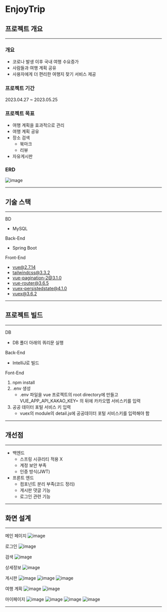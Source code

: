# EnjoyTrip

## 프로젝트 개요

---

### 개요

- 코로나 발생 이후 국내 여행 수요증가
- 사람들과 여행 계획 공유
- 사용자에게 더 편리한 여행지 찾기 서비스 제공

### 프로젝트 기간

2023.04.27 ~ 2023.05.25

### 프로젝트 목표

- 여행 계획을 효과적으로 관리
- 여행 계획 공유
- 장소 검색
  - 북마크
  - 리뷰
- 자유게시판

### ERD

![image](https://github.com/JoonHyug/EnjoyTrip/assets/86625001/287e9026-08fb-45e6-b9f5-95f1d46911eb)

---

## 기술 스택

---

BD

- MySQL

Back-End

- Spring Boot

Front-End

- vue@2.7.14
- tailwindcss@3.3.2
- vue-pagination-2@3.1.0
- vue-router@3.6.5
- vuex-persistedstate@4.1.0
- vuex@3.6.2

---

## 프로젝트 빌드

---

DB

- DB 폴더 아래의 쿼리문 실행

Back-End

- IntelliJ로 빌드

Font-End

1. npm install
2. .env 생성
   - .env 파일을 vue 프로젝트의 root directory에 만들고 VUE_APP_API_KAKAO_KEY= 의 뒤에 카카오맵 서비스키를 입력
3. 공공 데이터 포털 서비스 키 입력
   - vuex의 module의 detail.js에 공공데이터 포털 서비스키를 입력해야 함

---

## 개선점

---

- 백엔드
  - 스프링 시큐리티 적용 X
  - 계정 보안 부족
  - 인증 방식(JWT)
- 프론트 엔드
  - 컴포넌트 분리 부족(코드 정리)
  - 게시판 댓글 기능
  - 로그인 관련 기능

---

## 화면 설계

---

메인 페이지
![image](https://github.com/JoonHyug/EnjoyTrip/assets/86625001/1a258ad6-7dc5-484e-9536-eec78cfb3d22)

로그인
![image](https://github.com/JoonHyug/EnjoyTrip/assets/86625001/fba95284-1f1a-49ec-8b19-d366c8111375)

검색
![image](https://github.com/JoonHyug/EnjoyTrip/assets/86625001/ad7d340e-a0c5-48a2-8bdb-531db3d04454)

상세정보
![image](https://github.com/JoonHyug/EnjoyTrip/assets/86625001/f5d7d197-08ad-40dd-8e86-5b5169b87a46)

게시판
![image](https://github.com/JoonHyug/EnjoyTrip/assets/86625001/4c43adba-9a46-4c9f-b65a-779bf151865d)
![image](https://github.com/JoonHyug/EnjoyTrip/assets/86625001/304796ff-c398-47ed-bfd9-a5150a9b0f68)
![image](https://github.com/JoonHyug/EnjoyTrip/assets/86625001/66d0dff0-382f-4aad-af0a-0c6303ec10f8)

여행 계획
![image](https://github.com/JoonHyug/EnjoyTrip/assets/86625001/1a3a5902-fb68-4b51-abee-202bdf1c2aaf)
![image](https://github.com/JoonHyug/EnjoyTrip/assets/86625001/23d145d4-f86c-4f03-9f86-f5a60961b3c6)

마이페이지
![image](https://github.com/JoonHyug/EnjoyTrip/assets/86625001/32acf7fa-a7ba-4cbc-981a-ead1a281d817)
![image](https://github.com/JoonHyug/EnjoyTrip/assets/86625001/18af2d65-0d19-4ef9-bb78-4795c04c8320)
![image](https://github.com/JoonHyug/EnjoyTrip/assets/86625001/8f63078d-f5a7-4839-9fc5-c00e0db48492)
![image](https://github.com/JoonHyug/EnjoyTrip/assets/86625001/7e9463ce-d67a-404b-beb1-d473337c1bc9)

---
